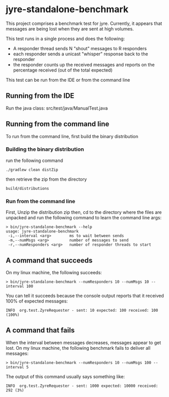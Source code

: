 # jyre-standalone-benchmark

This project comprises a benchmark test for jyre. Currently, it appears
that messages are being lost when they are sent at high volumes.

This test runs in a single process and does the following:

* A responder thread sends N "shout" messages to R responders
* each responder sends a unicast "whisper" response back to the responder
* the responder counts up the received messages and reports on the percentage
  received (out of the total expected)

This test can be run from the IDE or from the command line

## Running from the IDE

Run the java class: src/test/java/ManualTest.java

## Running from the command line

To run from the command line, first build the binary distribution

### Building the binary distribution

run the following command

    ./gradlew clean distZip

then retrieve the zip from the directory

    build/distributions

### Run from the command line

First, Unzip the distribution zip
then, cd to the directory where the files are unpacked and run 
the following command to learn the command line args:

    > bin/jyre-standalone-benchmark --help
    usage: jyre-standalone-benchmark
     -i,--interval <arg>        ms to wait between sends
     -m,--numMsgs <arg>         number of messages to send
     -r,--numResponders <arg>   number of responder threads to start

## A command that succeeds

On my linux machine, the following succeeds:

    > bin/jyre-standalone-benchmark --numResponders 10 --numMsgs 10 --interval 100
    
You can tell it succeeds because the console output reports that it received 
100% of expected messages:
    
    INFO  org.test.ZyreRequester - sent: 10 expected: 100 received: 100 (100%)
    
## A command that fails

When the interval between messages decreases, messages appear to get lost.
On my linux machine, the following benchmark fails to deliver all messages:

    > bin/jyre-standalone-benchmark --numResponders 10 --numMsgs 100 --interval 5
    
The output of this command usually says something like:

    INFO  org.test.ZyreRequester - sent: 1000 expected: 10000 received: 292 (3%)


